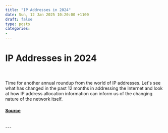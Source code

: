 ```yaml
---
title: "IP Addresses in 2024"
date: Sun, 12 Jan 2025 10:20:00 +1100
draft: false
type: posts
categories: 
- 
---
```

# IP Addresses in 2024

<br/>

<br/>
Time for another annual roundup from the world of IP addresses. Let's see what has changed in the past 12 months in addressing the Internet and look at how IP address allocation information can inform us of the changing nature of the network itself.

#### [Source](https://www.potaroo.net/ispcol/2025-01/addr2024.html)

<br/>
---
